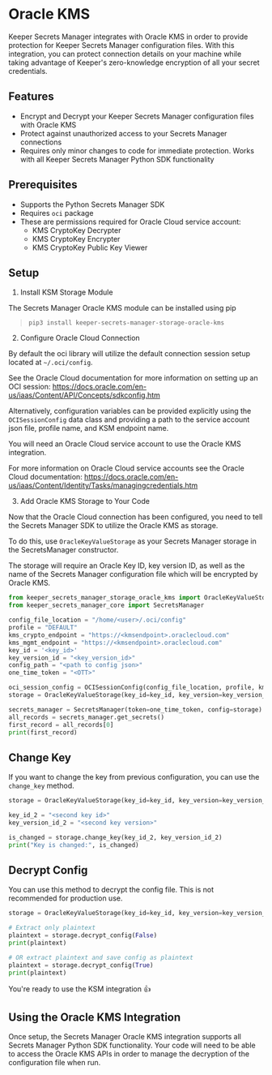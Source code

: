 # Oracle KMS
Keeper Secrets Manager integrates with Oracle KMS in order to provide protection for Keeper Secrets Manager configuration files. With this integration, you can protect connection details on your machine while taking advantage of Keeper's zero-knowledge encryption of all your secret credentials.

## Features
* Encrypt and Decrypt your Keeper Secrets Manager configuration files with Oracle KMS
* Protect against unauthorized access to your Secrets Manager connections
* Requires only minor changes to code for immediate protection. Works with all Keeper Secrets Manager Python SDK functionality

## Prerequisites
* Supports the Python Secrets Manager SDK
* Requires `oci` package
* These are permissions required for Oracle Cloud service account:
  * KMS CryptoKey Decrypter
  * KMS CryptoKey Encrypter
  * KMS CryptoKey Public Key Viewer

## Setup

1. Install KSM Storage Module

The Secrets Manager Oracle KMS module can be installed using pip

> `pip3 install keeper-secrets-manager-storage-oracle-kms`

2. Configure Oracle Cloud Connection

By default the oci library will utilize the default connection session setup located at `~/.oci/config`.

See the Oracle Cloud documentation for more information on setting up an OCI session: https://docs.oracle.com/en-us/iaas/Content/API/Concepts/sdkconfig.htm

Alternatively, configuration variables can be provided explicitly using the `OCISessionConfig` data class and providing a path to the service account json file, profile name, and KSM endpoint name.

You will need an Oracle Cloud service account to use the Oracle KMS integration.

For more information on Oracle Cloud service accounts see the Oracle Cloud documentation: https://docs.oracle.com/en-us/iaas/Content/Identity/Tasks/managingcredentials.htm

3. Add Oracle KMS Storage to Your Code

Now that the Oracle Cloud connection has been configured, you need to tell the Secrets Manager SDK to utilize the Oracle KMS as storage.

To do this, use `OracleKeyValueStorage` as your Secrets Manager storage in the SecretsManager constructor.

The storage will require an Oracle Key ID, key version ID, as well as the name of the Secrets Manager configuration file which will be encrypted by Oracle KMS.

```python
from keeper_secrets_manager_storage_oracle_kms import OracleKeyValueStorage, OCISessionConfig
from keeper_secrets_manager_core import SecretsManager

config_file_location = "/home/<user>/.oci/config"
profile = "DEFAULT"
kms_crypto_endpoint = "https://<kmsendpoint>.oraclecloud.com"
kms_mgmt_endpoint = "https://<kmsendpoint>.oraclecloud.com"
key_id = '<key_id>'
key_version_id = "<key_version_id>"
config_path = "<path to config json>"
one_time_token = "<OTT>"

oci_session_config = OCISessionConfig(config_file_location, profile, kms_crypto_endpoint, kms_mgmt_endpoint)
storage = OracleKeyValueStorage(key_id=key_id, key_version=key_version_id, config_file_location=config_path, oci_session_config=oci_session_config, logger=None)

secrets_manager = SecretsManager(token=one_time_token, config=storage)
all_records = secrets_manager.get_secrets()
first_record = all_records[0]
print(first_record)
```

## Change Key

If you want to change the key from previous configuration, you can use the `change_key` method.

```python
storage = OracleKeyValueStorage(key_id=key_id, key_version=key_version_id, config_file_location=config_path, oci_session_config=oci_session_config, logger=None)

key_id_2 = "<second key id>"
key_version_id_2 = "<second key version>"

is_changed = storage.change_key(key_id_2, key_version_id_2)
print("Key is changed:", is_changed)
```

## Decrypt Config

You can use this method to decrypt the config file. This is not recommended for production use.

```python
storage = OracleKeyValueStorage(key_id=key_id, key_version=key_version_id, config_file_location=config_path, oci_session_config=oci_session_config, logger=None)

# Extract only plaintext
plaintext = storage.decrypt_config(False)
print(plaintext)

# OR extract plaintext and save config as plaintext
plaintext = storage.decrypt_config(True)
print(plaintext)
```

You're ready to use the KSM integration 👍

## Using the Oracle KMS Integration

Once setup, the Secrets Manager Oracle KMS integration supports all Secrets Manager Python SDK functionality. Your code will need to be able to access the Oracle KMS APIs in order to manage the decryption of the configuration file when run.